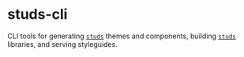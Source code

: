 # studs-cli

CLI tools for generating [`studs`][1] themes and components, building [`studs`][1] libraries, and serving styleguides.

[1]: https://github.com/a-type/studs
